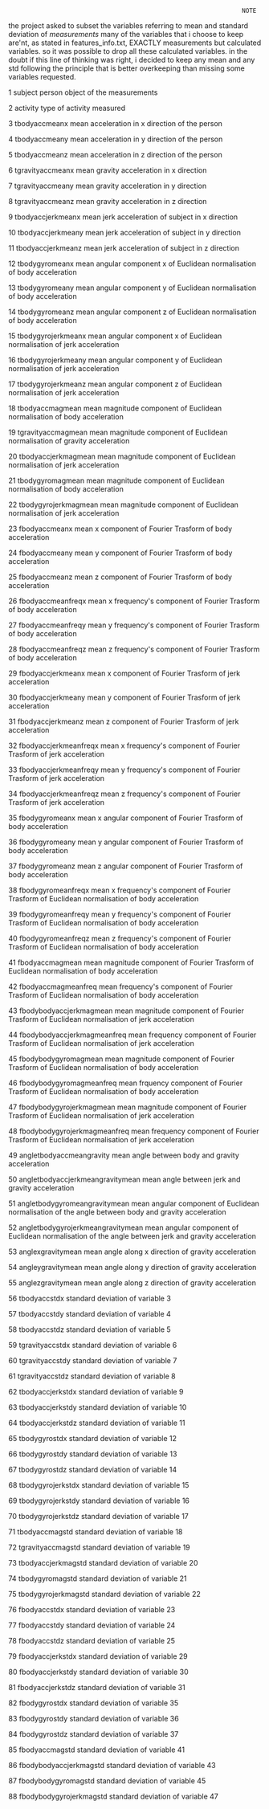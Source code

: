                                                                      NOTE
the project asked to subset the variables referring to mean and standard deviation of  _measurements_
many of the variables that i choose to keep are'nt, as stated in features_info.txt, EXACTLY measurements but calculated variables.
so it was possible to drop all these calculated variables.
in the doubt if this line of thinking was right, i decided to keep any mean and any std
following the principle that is better overkeeping than missing some variables requested.





1  subject				person object of the measurements

2  activity			type of activity measured

3  tbodyaccmeanx			mean acceleration in x direction of 						the person

4  tbodyaccmeany			mean acceleration in y direction of 						the person

5  tbodyaccmeanz			mean acceleration in z direction of 						the person

6  tgravityaccmeanx		mean gravity acceleration in x 							direction

7  tgravityaccmeany		mean gravity acceleration in y 							direction

8  tgravityaccmeanz		mean gravity acceleration in z 							direction

9  tbodyaccjerkmeanx		mean jerk acceleration of subject in x 					direction

10  tbodyaccjerkmeany		mean jerk acceleration of subject in y 					direction

11  tbodyaccjerkmeanz		mean jerk acceleration of subject in z 					direction

12  tbodygyromeanx		mean angular component x of Euclidean 						normalisation of body acceleration

13  tbodygyromeany		mean angular component y of Euclidean 						normalisation of body acceleration

14  tbodygyromeanz		mean angular component z of Euclidean 						normalisation of body acceleration

15  tbodygyrojerkmeanx	mean angular component x of Euclidean 						normalisation of jerk acceleration

16  tbodygyrojerkmeany	mean angular component y of Euclidean 						normalisation of jerk acceleration

17  tbodygyrojerkmeanz	mean angular component z of Euclidean 						normalisation of jerk acceleration

18  tbodyaccmagmean		mean magnitude component of Euclidean 						normalisation of body acceleration

19  tgravityaccmagmean	mean magnitude component of Euclidean 						normalisation of gravity acceleration

20  tbodyaccjerkmagmean	mean magnitude component of Euclidean 						normalisation of jerk acceleration

21  tbodygyromagmean		mean magnitude component of Euclidean 						normalisation of body acceleration

22  tbodygyrojerkmagmean	mean magnitude component of Euclidean 						normalisation of jerk acceleration

23  fbodyaccmeanx		mean x component of Fourier Trasform 						of body acceleration

24  fbodyaccmeany		mean y component of Fourier Trasform 						of body acceleration

25  fbodyaccmeanz		mean z component of Fourier Trasform 						of body acceleration

26  fbodyaccmeanfreqx		mean x frequency's component of 							Fourier Trasform of body acceleration

27  fbodyaccmeanfreqy		mean y frequency's component of 							Fourier Trasform of body acceleration

28  fbodyaccmeanfreqz		mean z frequency's component of 							Fourier Trasform of body acceleration

29  fbodyaccjerkmeanx		mean x component of Fourier Trasform 						of jerk acceleration

30  fbodyaccjerkmeany		mean y component of Fourier Trasform 						of jerk acceleration

31  fbodyaccjerkmeanz		mean z component of Fourier Trasform 						of jerk acceleration

32  fbodyaccjerkmeanfreqx	mean x frequency's component of 							Fourier Trasform of jerk acceleration

33  fbodyaccjerkmeanfreqy	mean y frequency's component of 							Fourier Trasform of jerk acceleration

34  fbodyaccjerkmeanfreqz	mean z frequency's component of 							Fourier Trasform of jerk acceleration

35  fbodygyromeanx		mean x angular component of Fourier 						Trasform of body acceleration

36  fbodygyromeany		mean y angular component of Fourier 						Trasform of body acceleration

37  fbodygyromeanz		mean z angular component of Fourier 						Trasform of body acceleration

38  fbodygyromeanfreqx	mean x frequency's component of 							Fourier Trasform of Euclidean 							normalisation of body acceleration

39  fbodygyromeanfreqy	mean y frequency's component of 							Fourier Trasform of Euclidean 							normalisation of body acceleration

40  fbodygyromeanfreqz	mean z frequency's component of 							Fourier Trasform of Euclidean 							normalisation of body acceleration

41  fbodyaccmagmean		mean magnitude component of Fourier 						Trasform of Euclidean normalisation of 					body acceleration

42  fbodyaccmagmeanfreq	mean frequency's component of 							Fourier Trasform of Euclidean 							normalisation of body acceleration

43  fbodybodyaccjerkmagmean		mean magnitude component of 							Fourier Trasform of Euclidean 							normalisation of jerk 								acceleration

44  fbodybodyaccjerkmagmeanfreq	mean frequency component of 							Fourier Trasform of Euclidean 							normalisation of jerk 								acceleration

45  fbodybodygyromagmean		mean magnitude component of 							Fourier Trasform of Euclidean 							normalisation of body 								acceleration

46  fbodybodygyromagmeanfreq	mean frquency component of 								Fourier Trasform of Euclidean 							normalisation of body 								acceleration

47  fbodybodygyrojerkmagmean	mean magnitude component of 							Fourier Trasform of Euclidean 							normalisation of jerk 								acceleration

48  fbodybodygyrojerkmagmeanfreq	mean frequency component of 							Fourier Trasform of Euclidean 							normalisation of jerk 								acceleration

49  angletbodyaccmeangravity	mean angle between body and 							gravity acceleration

50  angletbodyaccjerkmeangravitymean	mean angle between jerk and 							gravity acceleration

51  angletbodygyromeangravitymean	mean angular component 								of Euclidean 										normalisation of the angle 								between body and 									gravity acceleration

52  angletbodygyrojerkmeangravitymean	mean angular component 								of Euclidean 										normalisation of the angle 								between jerk and 									gravity acceleration

53  anglexgravitymean			mean angle along x direction of 							gravity acceleration

54  angleygravitymean			mean angle along y direction of 							gravity acceleration

55  anglezgravitymean			mean angle along z direction of 							gravity acceleration

56  tbodyaccstdx			standard deviation of variable 3

57  tbodyaccstdy			standard deviation of variable 4

58  tbodyaccstdz			standard deviation of variable 5

59  tgravityaccstdx		standard deviation of variable 6

60  tgravityaccstdy		standard deviation of variable 7

61  tgravityaccstdz		standard deviation of variable 8

62  tbodyaccjerkstdx		standard deviation of variable 9

63  tbodyaccjerkstdy		standard deviation of variable 10

64  tbodyaccjerkstdz		standard deviation of variable 11

65  tbodygyrostdx		standard deviation of variable 12

66  tbodygyrostdy		standard deviation of variable 13

67  tbodygyrostdz		standard deviation of variable 14

68  tbodygyrojerkstdx		standard deviation of variable 15

69  tbodygyrojerkstdy		standard deviation of variable 16

70  tbodygyrojerkstdz		standard deviation of variable 17

71  tbodyaccmagstd		standard deviation of variable 18

72  tgravityaccmagstd		standard deviation of variable 19

73  tbodyaccjerkmagstd	standard deviation of variable 20

74  tbodygyromagstd		standard deviation of variable 21

75  tbodygyrojerkmagstd	standard deviation of variable 22

76  fbodyaccstdx			standard deviation of variable 23

77  fbodyaccstdy			standard deviation of variable 24

78  fbodyaccstdz			standard deviation of variable 25

79  fbodyaccjerkstdx		standard deviation of variable 29

80  fbodyaccjerkstdy		standard deviation of variable 30

81  fbodyaccjerkstdz		standard deviation of variable 31

82  fbodygyrostdx		standard deviation of variable 35

83  fbodygyrostdy		standard deviation of variable 36

84  fbodygyrostdz		standard deviation of variable 37

85  fbodyaccmagstd		standard deviation of variable 41

86  fbodybodyaccjerkmagstd	standard deviation of variable 43

87  fbodybodygyromagstd	standard deviation of variable 45

88  fbodybodygyrojerkmagstd	standard deviation of variable 47
